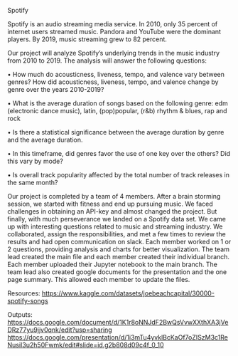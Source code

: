 Spotify

Spotify is an audio streaming media service. In 2010, only 35 percent of internet users streamed music. Pandora and YouTube were the dominant players. By 2019, music streaming grew to 82 percent.

 Our project will analyze Spotify’s underlying trends in the music industry from 2010 to 2019. The analysis will answer the following questions:
 
•	How much do acousticness, liveness, tempo, and valence vary between genres? How did acousticness, liveness, tempo, and valence change by genre over the years 2010-2019?

•	What is the average duration of songs based on the following genre: edm (electronic dance music), latin, (pop)popular, (r&b) rhythm & blues, rap and rock

•	Is there a statistical significance between the average duration by genre and the average duration.

•	In this timeframe, did genres favor the use of one key over the others? Did this vary by mode?

•	Is overall track popularity affected by the total number of track releases in the same month?

Our project is completed by a team of 4 members. After a brain storming session, we started with fitness and end up pursuing music. We faced challenges in obtaining an API-key and almost changed the project. But finally, with much perseverance we landed on a Spotify data set. We came up with interesting questions related to music and streaming industry. We collaborated, assign the responsibilities, and met a few times to review the results and had open communication on slack.
Each member worked on 1 or 2 questions, providing analysis and  charts for better visualization. 
The team lead created the main file and each member created their individual branch. Each member uploaded their Jupyter notebook to the main branch. 
The team lead also created google documents for the presentation and the one page summary. This allowed each member to update the files. 


Resources:
https://www.kaggle.com/datasets/joebeachcapital/30000-spotify-songs

Outputs:
https://docs.google.com/document/d/1K1r8oNNJdF2BwQsVvwXXthXA3jVeDRz77yu9jjv0qnk/edit?usp=sharing
https://docs.google.com/presentation/d/1i3mTu4yvklBcKaOf7oZISzM3c1ReNusiI3u2h50Fwmk/edit#slide=id.g2b808d09c4f_0_10

